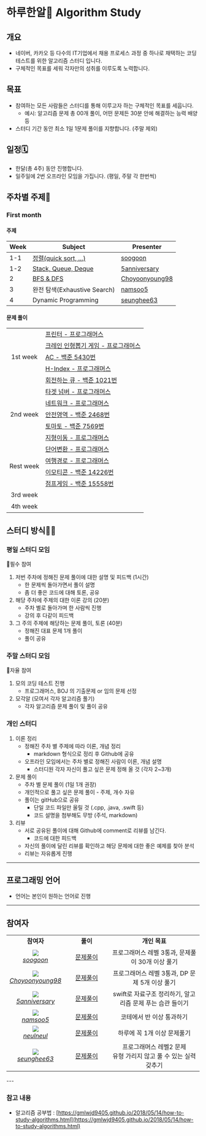 # 하루한알💊 Algorithm Study

## 개요

- 네이버, 카카오 등 다수의 IT기업에서 채용 프로세스 과정 중 하나로 채택하는 코딩 테스트를 위한 알고리즘 스터디 입니다.
- 구체적인 목표를 세워 각자만의 성취를 이루도록 노력합니다.

## 목표

- 참여하는 모든 사람들은 스터디를 통해 이루고자 하는 구체적인 목표를 세웁니다.
    - 예시: 알고리즘 문제 총 00개 풀이, 어떤 문제든 30분 안에 해결하는 능력 배양 등
- 스터디 기간 동안 최소 1일 1문제 풀이를 지향합니다. (주말 제외)

## 일정🗓

- 한달(총 4주) 동안 진행합니다.
- 일주일에 2번 오프라인 모임을 가집니다. (평일, 주말 각 한번씩)

## 주차별 주제📕

### First month

#### 주제

| Week | Subject                    | Presenter      |
| ---- | -------------------------- | -------------- |
| 1-1  | [정렬(quick sort, ...)](/soogoon/sorting.md) | [soogoon](https://github.com/soogoon) |
| 1-2  | [Stack, Queue, Deque](/Junhyeon/Stack_Queue_Deque.md) | [5anniversary](https://github.com/5anniversary) |
| 2    | [BFS & DFS](/yoonyoung/README.md) | [Choyoonyoung98](https://github.com/Choyoonyoung98) |
| 3    | 완전 탐색(Exhaustive Search) | [namsoo5](https://github.com/namsoo5) |
| 4    | Dynamic Programming        | [seunghee63](https://github.com/seunghee63) |

#### 문제 풀이

<table>
    <tr><td rowspan="5" align="center">1st week</td>
        <td><a href="https://programmers.co.kr/learn/courses/30/lessons/42587">프린터 - 프로그래머스</a></td></tr>
    <tr><td><a href="https://programmers.co.kr/learn/courses/30/lessons/64061">크레인 인형뽑기 게임 - 프로그래머스</a></td></tr>
    <tr><td><a href="https://www.acmicpc.net/problem/5430">AC - 백준 5430번 </a></td></tr>
    <tr><td><a href="https://programmers.co.kr/learn/courses/30/lessons/42747">H-Index - 프로그래머스</a></td></tr>
    <tr><td><a href="https://www.acmicpc.net/problem/1021">회전하는 큐 - 백준 1021번</a></td></tr>
    <tr><td rowspan="5" align="center">2nd week</td>
        <td><a href="https://programmers.co.kr/learn/courses/30/lessons/43165">타겟 넘버 - 프로그래머스</a></td></tr>
    <tr><td><a href="https://programmers.co.kr/learn/courses/30/lessons/43162">네트워크 - 프로그래머스</a></td></tr>
    <tr><td><a href="https://www.acmicpc.net/problem/2468">안전영역 - 백준 2468번</a></td></tr>
    <tr><td><a href="https://www.acmicpc.net/problem/7569">토마토 - 백준 7569번</a></td></tr>
    <tr><td><a href="https://programmers.co.kr/learn/courses/30/lessons/62050">지형이동 - 프로그래머스</a></td></tr>
    <tr><td rowspan="4" align="center">Rest week</td>
        <td><a href="https://programmers.co.kr/learn/courses/30/lessons/43163">단어변환 - 프로그래머스</a></td></tr>
    <tr><td><a href="https://programmers.co.kr/learn/courses/30/lessons/43164">여행경로 - 프로그래머스</a></td></tr>
    <tr><td><a href="https://www.acmicpc.net/problem/14226">이모티콘 - 백준 14226번</a></td></tr>
    <tr><td><a href="https://www.acmicpc.net/problem/15558">점프게임 - 백준 15558번</a></td></tr>
    <tr><td rowspan="5" align="center">3rd week</td><td></td></tr>
    <tr><td></td></tr>
    <tr><td></td></tr>
    <tr><td></td></tr>
    <tr><td></td></tr>
    <tr><td rowspan="5" align="center">4th week</td><td></td></tr>
    <tr><td></td></tr>
    <tr><td></td></tr>
    <tr><td></td></tr>
    <tr><td></td></tr>
</table>

## 스터디 방식👨‍💻

### 평일 스터디 모임

🚨필수 참여

1. 저번 주차에 정해진 문제 풀이에 대한 설명 및 피드백 (1시간)
    - 한 문제씩 돌아가면서 풀이 설명
    - 좀 더 좋은 코드에 대해 토론, 공유
2. 해당 주차에 주제의 대한 이론 강의 (20분)
    - 주차 별로 돌아가며 한 사람씩 진행
    - 강의 후 다같이 피드백
3. 그 주의 주제에 해당하는 문제 풀이, 토론 (40분)
    - 정해진 대표 문제 1개 풀이
    - 풀이 공유

### 주말 스터디 모임

🌟자율 참여

1. 모의 코딩 테스트 진행
    - 프로그래머스, BOJ 의 기출문제 or 임의 문제 선정
2. 모각알 (모여서 각자 알고리즘 풀기)
    - 각자 알고리즘 문제 풀이 및 풀이 공유

### 개인 스터디

1. 이론 정리
    - 정해진 주차 별 주제에 따라 이론, 개념 정리
        - markdown 형식으로 정리 후 Github에 공유
    - 오프라인 모임에서는 주차 별로 정해진 사람이 이론, 개념 설명
        - 스터디원 각자 자신이 풀고 싶은 문제 정해 올 것 (각자 2~3개)
2. 문제 풀이
    - 주차 별 문제 풀이 (1일 1개 권장)
    - 개인적으로 풀고 싶은 문제 풀이 - 주제, 개수 자유
    - 풀이는 gitHub으로 공유
        - 단일 코드 파일만 올릴 것 (.cpp, .java, .swift 등)
        - 코드 설명을 첨부해도 무방 (주석, markdown)
3. 리뷰
    - 서로 공유된 풀이에 대해 Github에 comment로 리뷰를 남긴다.
        - 코드에 대한 피드백
    - 자신의 풀이에 달린 리뷰를 확인하고 해당 문제에 대한 좋은 예제를 찾아 분석
    - 리뷰는 자유롭게 진행

---

## 프로그래밍 언어

- 언어는 본인이 원하는 언어로 진행

---

## 참여자

<table>
    <tr align="center">
        <td><B>참여자<B></td>
        <td width="100"><B>풀이<B></td>
        <td><B>개인 목표<B></td>
    </tr>
    <tr align="center">
        <td>
            <img src="https://github.com/soogoon.png?size=100">
            <br>
            <a href="https://github.com/soogoon"><I>soogoon</I></a>
        </td>
        <td width="100"><a href="/soogoon">문제풀이</a></td>
        <td>프로그래머스 레벨 3통과, 문제풀이 30개 이상 풀기</td>
    </tr>
    <tr align="center">
        <td>
            <img src="https://github.com/Choyoonyoung98.png?size=100">
            <br>
            <a href="https://github.com/Choyoonyoung98"><I>Choyoonyoung98</I></a>
        </td>
        <td width="100"><a href="/yoonyoung">문제풀이</a></td>
        <td>프로그래머스 레벨 3통과, DP 문제 5개 이상 풀기</td>
    </tr>
    <tr align="center">
        <td>
            <img src="https://github.com/5anniversary.png?size=100">
            <br>
            <a href="https://github.com/5anniversary"><I>5anniversary</I></a>
        </td>
        <td width="100"><a href="/Junhyeon">문제풀이</a></td>
        <td>swift로 자료구조 정리하기, 알고리즘 문제 푸는 습관 들이기</td>
    </tr>
    <tr align="center">
        <td>
            <img src="https://github.com/namsoo5.png?size=100">
            <br>
            <a href="https://github.com/namsoo5"><I>namsoo5</I></a>
        </td>
        <td width="100"><a href="/namsoo">문제풀이</a></td>
        <td>코테에서 반 이상 통과하기</td>
    </tr>
    <tr align="center">
        <td>
            <img src="https://github.com/neulneul.png?size=100">
            <br>
            <a href="https://github.com/neulneul"><I>neulneul</I></a>
        </td>
        <td width="100"><a href="">문제풀이</a></td>
        <td>하루에 꼭 1개 이상 문제풀기</td>
    </tr>
    <tr align="center">
        <td>
            <img src="https://github.com/seunghee63.png?size=100">
            <br>
            <a href="https://github.com/seunghee63"><I>seunghee63</I></a>
        </td>
        <td width="100"><a href="">문제풀이</a></td>
        <td>프로그래머스 레벨2 문제<br>유형 가리지 않고 풀 수 있는 실력 갖추기</td>
    </tr>
</table>
---

### 참고 내용
- 알고리즘 공부법 : [https://gmlwjd9405.github.io/2018/05/14/how-to-study-algorithms.html](https://gmlwjd9405.github.io/2018/05/14/how-to-study-algorithms.html)

